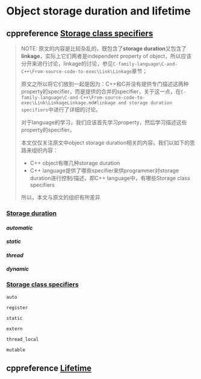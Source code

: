 # Object storage duration and lifetime



## cppreference [Storage class specifiers](https://en.cppreference.com/w/cpp/language/storage_duration)

> NOTE: 原文的内容是比较杂乱的，既包含了**storage duration**又包含了**linkage**，实际上它们两者是independent property of object，所以应该分开来进行讨论，linkage的讨论，参见`C-family-language\C-and-C++\From-source-code-to-exec\Link\Linkage`章节；
>
> 原文之所以将它们放到一起是因为：C++和C并没有提供专门描述这两种property的specifier，而是提供的合并的specifier，关于这一点，在`C-family-language\C-and-C++\From-source-code-to-exec\Link\LinkageLinkage.md#linkage and storage duration specifiers`中进行了详细的讨论。
>
> 对于language的学习，我们应该首先学习property，然后学习描述这些property的specifier。
>
> 本文仅仅关注原文中object storage duration相关的内容，我们以如下的思路来组织内容：
>
> - C++ object有哪几种storage duration
> - C++ language提供了哪些specifier来供programmer对storage duration进行控制/描述，即C++ language中，有哪些Storage class specifiers
>
> 所以，本文与原文的组织有所差异

### [Storage duration](https://en.cppreference.com/w/cpp/language/storage_duration#Storage_duration)

#### ***automatic***



#### ***static***



#### ***thread***



#### ***dynamic***

### [Storage class specifiers](https://en.cppreference.com/w/cpp/language/storage_duration)

`auto`



`register`



`static`



`extern`



`thread_local`



`mutable`





## cppreference [Lifetime](https://en.cppreference.com/w/cpp/language/lifetime)